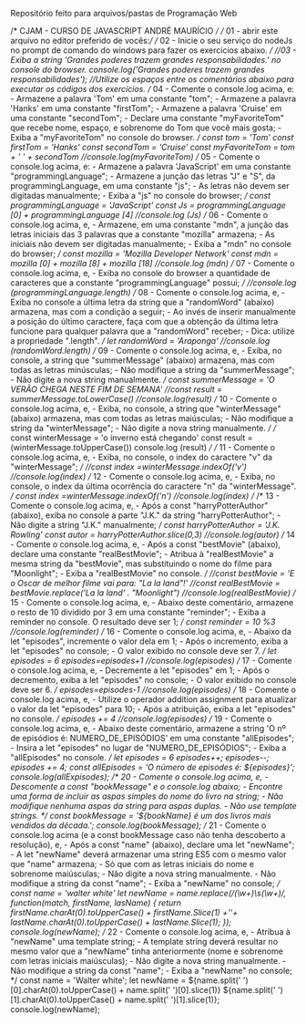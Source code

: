 

>
Repositório feito para arquivos/pastas de Programação Web



/* CJAM - CURSO DE JAVASCRIPT ANDRÉ MAURÍCIO */ /* 01 - abrir este arquivo no editor preferido de vocês:*/ /* 02 - Inicie o seu serviço do nodeJs no prompt de comando do windows para fazer os exercícios abaixo. */ //03 - Exiba a string 'Grandes poderes trazem grandes responsabilidades.' no console do browser. console.log('Grandes poderes trazem grandes responsabilidades'); //Utilize os espaços entre os comentários abaixo para executar os códigos dos exercícios. /* 04 - Comente o console.log acima, e: - Armazene a palavra 'Tom' em uma constante "tom"; - Armazene a palavra 'Hanks' em uma constante "firstTom"; - Armazene a palavra 'Cruise' em uma constante "secondTom"; - Declare uma constante "myFavoriteTom" que recebe nome, espaço, e sobrenome do Tom que você mais gosta; - Exiba a "myFavoriteTom" no console do browser. */ const tom = 'Tom' const firstTom = 'Hanks' const secondTom = 'Cruise' const myFavoriteTom = tom + ' ' + secondTom //console.log(myFavoriteTom) /* 05 - Comente o console.log acima, e: - Armazene a palavra 'JavaScript' em uma constante "programmingLanguage"; - Armazene a junção das letras "J" e "S", da programmingLanguage, em uma constante "js"; - As letras não devem ser digitadas manualmente; - Exiba a "js" no console do browser; */ const programmingLanguage = 'JavaScript' const Js = programmingLanguage [0] + programmingLanguage [4] //console.log (Js) /* 06 - Comente o console.log acima, e, - Armazene, em uma constante "mdn", a junção das letras iniciais das 3 palavras que a constante "mozilla" armazena; - As iniciais não devem ser digitadas manualmente; - Exiba a "mdn" no console do browser; */ const mozilla = 'Mozilla Developer Network' const mdn = mozilla [0] + mozilla [8] + mozilla [18] //console.log (mdn) /* 07 - Comente o console.log acima, e, - Exiba no console do browser a quantidade de caracteres que a constante "programmingLanguage" possui; */ //console.log (programmingLanguage.length) /* 08 - Comente o console.log acima, e, - Exiba no console a última letra da string que a "randomWord" (abaixo) armazena, mas com a condição a seguir; - Ao invés de inserir manualmente a posição do último caractere, faça com que a obtenção da última letra funcione para qualquer palavra que a "randomWord" receber; - Dica: utilize a propriedade ".length". */ let randomWord = 'Araponga' //console.log (randomWord.length) /* 09 - Comente o console.log acima, e, - Exiba, no console, a string que "summerMessage" (abaixo) armazena, mas com todas as letras minúsculas; - Não modifique a string da "summerMessage"; - Não digite a nova string manualmente. */ const summerMessage = 'O VERÃO CHEGA NESTE FIM DE SEMANA' //const result = summerMessage.toLowerCase() //console.log(result) /* 10 - Comente o console.log acima, e, - Exiba, no console, a string que "winterMessage" (abaixo) armazena, mas com todas as letras maiúsculas; - Não modifique a string da "winterMessage"; - Não digite a nova string manualmente. */ /* const winterMessage = 'o inverno está chegando' const result = (winterMessage.toUpperCase()) console.log (result) */ /* 11 - Comente o console.log acima, e, - Exiba, no console, o index do caractere "v" da "winterMessage"; */ //const index =winterMessage.indexOf('v') //console.log(index) /* 12 - Comente o console.log acima, e, - Exiba, no console, o index da última ocorrência do caractere "n" da "winterMessage". */ const index =winterMessage.indexOf('n') //console.log(index) /* /* 13 - Comente o console.log acima, e, - Após a const "harryPotterAuthor" (abaixo), exiba no console a parte "J.K." da string "harryPotterAuthor"; - Não digite a string "J.K." manualmente; */ const harryPotterAuthor = 'J.K. Rowling' const autor = harryPotterAuthor.slice(0,3) //console.log(autor) /* 14 - Comente o console.log acima, e, - Após a const "bestMovie" (abaixo), declare uma constante "realBestMovie"; - Atribua à "realBestMovie" a mesma string da "bestMovie", mas substituindo o nome do filme para "Moonlight"; - Exiba a "realBestMovie" no console. */ //const bestMovie = 'E o Oscar de melhor filme vai para: "La la land"!' //const realBestMovie = bestMovie.replace('La la land' . "Moonlight") //console.log(realBestMovie) /* 15 - Comente o console.log acima, e, - Abaixo deste comentário, armazene o resto de 10 dividido por 3 em uma constante "reminder"; - Exiba a reminder no console. O resultado deve ser 1; */ const reminder = 10 %3 //console.log(reminder) /* 16 - Comente o console.log acima, e, - Abaixo da let "episodes", incremente o valor dela em 1; - Após o incremento, exiba a let "episodes" no console; - O valor exibido no console deve ser 7. */ let episodes = 6 episodes=episodes+1 //console.log(episodes) /* 17 - Comente o console.log acima, e, - Decremente a let "episodes" em 1; - Após o decremento, exiba a let "episodes" no console; - O valor exibido no console deve ser 6. */ episodes=episodes-1 //console.log(episodes) /* 18 - Comente o console.log acima, e, - Utilize o operador addition assignment para atualizar o valor da let "episodes" para 10; - Após a atribuição, exiba a let "episodes" no console. */ episodes += 4 //console.log(episodes) /* 19 - Comente o console.log acima, e, - Abaixo deste comentário, armazene a string 'O nº de episódios é: NUMERO_DE_EPISÓDIOS' em uma constante "allEpisodes"; - Insira a let "episodes" no lugar de "NUMERO_DE_EPISÓDIOS"; - Exiba a "allEpisodes" no console. */ let episodes = 6 episodes++; episodes--; episodes += 4; const allEpisodes = 'O número de episodes é: ${episodes}'; console.log(allExpisodes); /* 20 - Comente o console.log acima, e, - Descomente a const "bookMessage" e o console.log abaixo; - Encontre uma forma de incluir as aspas simples do nome do livro na string; - Não modifique nenhuma aspas da string para aspas duplas. - Não use template strings. */ const bookMessage = '${bookName} é um dos livros mais vendidos da década.'; console.log(bookMessage); /* 21 - Comente o console.log acima (e a const bookMessage caso não tenha descoberto a resolução), e, - Após a const "name" (abaixo), declare uma let "newName"; - A let "newName" deverá armazenar uma string ES5 com o mesmo valor que "name" armazena; - Só que com as letras iniciais do nome e sobrenome maiúsculas; - Não digite a nova string manualmente. - Não modifique a string da const "name"; - Exiba a "newName" no console; */ const name = 'walter white' let newName = name.replace(/(\w+)\s(\w+)/, function(match, firstName, lasName) { return firstName.charAt(0).toUpperCase() + firstName.Slice(1) +''+ lastName.charAt(0).toUpperCase() + lastName.Slice(1); }); console.log(newName); /* 22 - Comente o console.log acima, e, - Atribua à "newName" uma template string; - A template string deverá resultar no mesmo valor que a "newName" tinha anteriormente (nome e sobrenome com letras iniciais maiúsculas); - Não digite a nova string manualmente. - Não modifique a string da const "name"; - Exiba a "newName" no console; */ const name = 'Walter white'; let newName = ${name.split(' ')[0].charAt(0).toUpperCase() + name.split(' ')[0].slice(1)} ${name.split(' ')[1].charAt(0).toUpperCase() + name.split(' ')[1].slice(1)}; console.log(newName);